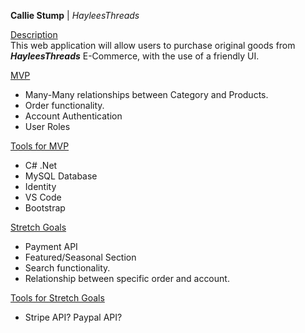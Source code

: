 
<strong>Callie Stump</strong> | <i>HayleesThreads</i>

<u>Description</u><br />
This web application will allow users to purchase original goods from <i><strong>HayleesThreads</strong></i> E-Commerce, with the use of a friendly UI.

<u>MVP</u><br />
* Many-Many relationships between Category and Products. 
* Order functionality.
* Account Authentication
* User Roles

<u>Tools for MVP</u><br />
* C# .Net
* MySQL Database
* Identity
* VS Code
* Bootstrap

<u>Stretch Goals</u><br /> 
* Payment API
* Featured/Seasonal Section
* Search functionality.
* Relationship between specific order and account.

<u>Tools for Stretch Goals</u><br /> 
* Stripe API? Paypal API?




